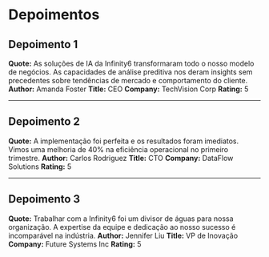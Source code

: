 # Depoimentos

## Depoimento 1
**Quote:** As soluções de IA da Infinity6 transformaram todo o nosso modelo de negócios. As capacidades de análise preditiva nos deram insights sem precedentes sobre tendências de mercado e comportamento do cliente.
**Author:** Amanda Foster
**Title:** CEO
**Company:** TechVision Corp
**Rating:** 5

---

## Depoimento 2
**Quote:** A implementação foi perfeita e os resultados foram imediatos. Vimos uma melhoria de 40% na eficiência operacional no primeiro trimestre.
**Author:** Carlos Rodriguez
**Title:** CTO
**Company:** DataFlow Solutions
**Rating:** 5

---

## Depoimento 3
**Quote:** Trabalhar com a Infinity6 foi um divisor de águas para nossa organização. A expertise da equipe e dedicação ao nosso sucesso é incomparável na indústria.
**Author:** Jennifer Liu
**Title:** VP de Inovação
**Company:** Future Systems Inc
**Rating:** 5